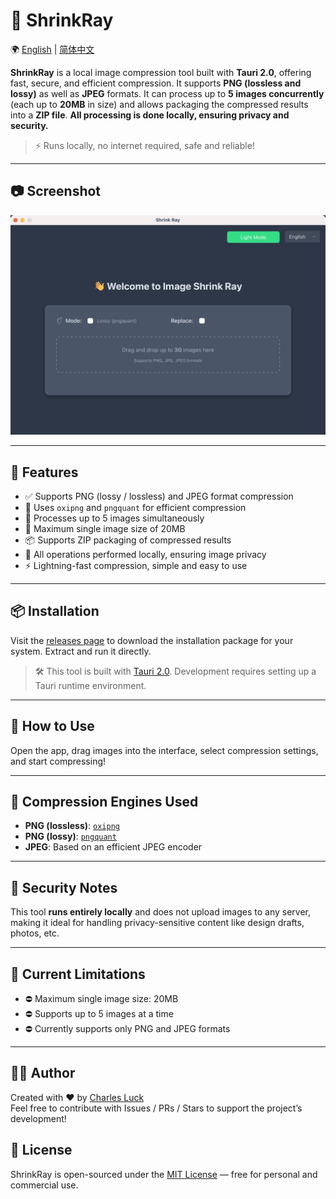 # 🔬 ShrinkRay

🌍 [English](./README.md) | [简体中文](./README.zh-CN.md)


**ShrinkRay** is a local image compression tool built with **Tauri 2.0**, offering fast, secure, and efficient compression. It supports **PNG (lossless and lossy)** as well as **JPEG** formats. It can process up to **5 images concurrently** (each up to **20MB** in size) and allows packaging the compressed results into a **ZIP file**. **All processing is done locally, ensuring privacy and security.**

> ⚡ Runs locally, no internet required, safe and reliable!
---

## 📷 Screenshot

![Screenshot of the app](./preview/Snipaste_2025-04-08_15-43-39.png)

---

## 🧩 Features

- ✅ Supports PNG (lossy / lossless) and JPEG format compression  
- 🚀 Uses `oxipng` and `pngquant` for efficient compression  
- 🧵 Processes up to 5 images simultaneously  
- 📁 Maximum single image size of 20MB  
- 📦 Supports ZIP packaging of compressed results  
- 🔐 All operations performed locally, ensuring image privacy  
- ⚡ Lightning-fast compression, simple and easy to use

---

## 📦 Installation

Visit the [releases page](https://github.com/charles-lck/shrink-ray/releases) to download the installation package for your system. Extract and run it directly.

> 🛠️ This tool is built with [Tauri 2.0](https://v2.tauri.app/). Development requires setting up a Tauri runtime environment.

---

## 🚀 How to Use

Open the app, drag images into the interface, select compression settings, and start compressing!

---

## 🔧 Compression Engines Used

- **PNG (lossless)**: [`oxipng`](https://github.com/shssoichiro/oxipng)  
- **PNG (lossy)**: [`pngquant`](https://github.com/kornelski/pngquant)  
- **JPEG**: Based on an efficient JPEG encoder

---

## 🔐 Security Notes

This tool **runs entirely locally** and does not upload images to any server, making it ideal for handling privacy-sensitive content like design drafts, photos, etc.

---

## 📌 Current Limitations

- ⛔ Maximum single image size: 20MB  
- ⛔ Supports up to 5 images at a time  
- ⛔ Currently supports only PNG and JPEG formats

---

## 👨‍💻 Author

Created with ❤️ by [Charles Luck](https://github.com/charles-lck)  
Feel free to contribute with Issues / PRs / Stars to support the project’s development!


## 📄 License

ShrinkRay is open-sourced under the [MIT License](./LICENSE) — free for personal and commercial use.
